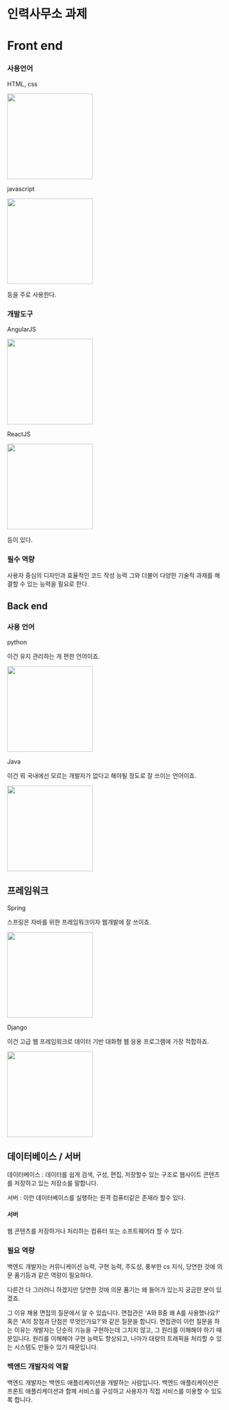 # 인력사무소 과제

# Front end

### 사용언어
HTML, css

<img src="https://th.bing.com/th/id/R.c63d10380ea900f69c3365f0108fcb48?rik=JOV3W4ZvXn89Aw&riu=http%3a%2f%2fwww.mohammadijoo.ir%2fimage%2fHTML-CSS.png&ehk=Xl%2fXWhvUvjmJnc0rIdaxiWqidCW4TWx%2fXaBoDTySTv4%3d&risl=&pid=ImgRaw&r=0" width="200" height="200">

 javascript 
 
 <img src= "https://th.bing.com/th/id/OIP.YPYdVAg5ieRspLI6HIpmDQHaIB?rs=1&pid=ImgDetMain" width="200" height="200">
 
 등을 주로 사용한다.
### 개발도구
AngularJS

<img src="https://th.bing.com/th/id/OIP.liYbsPpCk8BCLhNs9R9Z4wHaE8?rs=1&pid=ImgDetMain" width="200" height="200">

ReactJS

<img src="https://th.bing.com/th/id/OIP.POhapWtNluSD2Rszebf9AQAAAA?rs=1&pid=ImgDetMain" width="200" height="200">

등이 있다.

### 필수 역량

 사용자 중심의 디자인과 효율적인 코드 작성 능력 그와 더불어 다양한 기술적 과제를 해결할 수 있는 능력을 필요로 한다.

 ## Back end

 ### 사용 언어

 
python 

이건 유지 관리하는 게 편한 언어이죠.

 <img src="https://th.bing.com/th/id/OIP.ZgbEj79J_GKUSaoRFwuMHAAAAA?rs=1&pid=ImgDetMain" width="200" height="200">

 Java 
 
 이건 뭐 국내에선 모르는 개발자가 없다고 해야될 정도로 잘 쓰이는 언어이죠.

 <img src="https://th.bing.com/th/id/OIP.lwDa90HV9bdav2987iyL6QHaHa?rs=1&pid=ImgDetMain" width="200" height="200">

 ## 프레임워크

 Spring

 스프링은 자바를 위한 프레임워크이자 웹개발에 잘 쓰이죠.

  <img src="https://www.vhv.rs/dpng/d/458-4589658_spring-framework-logo-spring-boot-png-transparent-png.png" width="200" height="200">

  Django

  이건 고급 웹 프레임워크로 데이터 기반 대화형 웹 응용 프로그램에 가장 적합하죠.

  <img src=https://www.vhv.rs/dpng/d/208-2081416_django-development-png-transparent-django-logo-png-download.png height="200">

  ## 데이터베이스 / 서버

  데이터베이스 : 데이터를 쉽게 검색, 구성, 편집, 저장할수 있는 구조로 웹사이트 콘텐츠를 저장하고 있는 저장소를 말합니다.

  서버 : 이런 데이터베이스를 실행하는 원격 컴퓨터같은 존재라 할수 있다.

  #### 서버
  웹 콘텐츠를 저장하거나 처리하는 컴퓨터 또는 소프트웨어라 할 수 있다.

  ### 필요 역량

  백엔드 개발자는 커뮤니케이션 능력, 구현 능력, 주도성, 풍부한 cs 지식, 당연한 것에 의문 품기등과 같은 역량이 필요하다.

  다른건 다 그러려니 하겠지만 당연한 것에 의문 품기는 왜 들어가 있는지 궁금한 분이 있겠죠.

  그 이유 채용 면접의 질문에서 알 수 있습니다. 면접관은 'A와 B중 왜 A를 사용했나요?' 혹은 'A의 장점과 단점은 무엇인가요?'와 같은 질문을 합니다. 면접관이 이런 질문을 하는 이유는 개발자는 단순히 기능을 구현하는데 그치지 않고, 그 원리를 이해해야 하기 때문입니다. 원리를 이해해야 구현 능력도 향상되고, 나아가 대량의 트래픽을 처리할 수 있는 시스템도 만들수 있기 때문입니다.

  ### 백엔드 개발자의 역할

  백엔드 개발자는 백엔드 애플리케이션을 개발하는 사람입니다. 백엔드 애플리케이션은 프론트 애플리케이션과 함께 서비스를 구성하고 사용자가 직접 서비스를 이용할 수 있도록 합니다.
